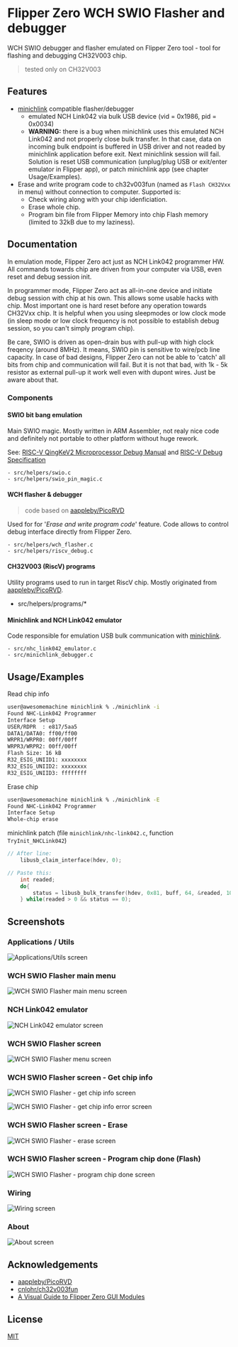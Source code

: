
# Flipper Zero WCH SWIO Flasher and debugger

WCH SWIO debugger and flasher emulated on Flipper Zero tool - tool for flashing and debugging CH32V003 chip.

> tested only on CH32V003

## Features

- [minichlink](https://github.com/cnlohr/ch32v003fun/tree/master/minichlink) compatible flasher/debugger
    - emulated NCH Link042 via bulk USB device (vid = 0x1986, pid = 0x0034)
    - **WARNING:** there is a bug when minichlink uses this emulated NCH Link042 and not properly close bulk transfer. In that case, data on incoming bulk endpoint is buffered in USB driver and not readed by minichlink application before exit. Next minichlink session will fail. Solution is reset USB communication (unplug/plug USB or exit/enter emulator in Flipper app), or patch minichlink app (see chapter Usage/Examples).
- Erase and write program code to ch32v003fun (named as `Flash CH32Vxx` in menu) without connection to computer. Supported is:
    - Check wiring along with your chip idenficiation.
    - Erase whole chip.
    - Program bin file from Flipper Memory into chip Flash memory (limited to 32kB due to my laziness).

## Documentation

In emulation mode, Flipper Zero act just as NCH Link042 programmer HW. All commands towards chip are driven from your computer via USB, even reset and debug session init.

In programmer mode, Flipper Zero act as all-in-one device and initiate debug session with chip at his own. This allows some usable hacks with chip. Most important one is hard reset before any operation towards CH32Vxx chip. It is helpful when you using sleepmodes or low clock mode (in sleep mode or low clock frequency is not possible to establish debug session, so you can't simply program chip).

Be care, SWIO is driven as open-drain bus with pull-up with high clock freqency (around 8MHz). It means, SWIO pin is sensitive to wire/pcb line capacity. In case of bad designs, Flipper Zero can not be able to 'catch' all bits from chip and communication will fail. But it is not that bad, with 1k - 5k resistor as external pull-up it work well even with dupont wires. Just be aware about that.

### Components

#### SWIO bit bang emulation

Main SWIO magic. Mostly written in ARM Assembler, not realy nice code and definitely not portable to other platform without huge rework.

See: [RISC-V QingKeV2 Microprocessor Debug Manual](https://github.com/openwch/ch32v003/blob/main/RISC-V%20QingKeV2%20Microprocessor%20Debug%20Manual.pdf) and
[RISC-V Debug Specification](https://github.com/riscv/riscv-debug-spec/blob/master/riscv-debug-stable.pdf)

    - src/helpers/swio.c
    - src/helpers/swio_pin_magic.c

#### WCH flasher & debugger

> code based on [aappleby/PicoRVD](https://github.com/aappleby/PicoRVD)

Used for for '*Erase and write program code*' feature. Code allows to control debug interface directly from Flipper Zero.

    - src/helpers/wch_flasher.c
    - src/helpers/riscv_debug.c

#### CH32V003 (RiscV) programs

Utility programs used to run in target RiscV chip. Mostly originated from [aappleby/PicoRVD](https://github.com/aappleby/PicoRVD).

- src/helpers/programs/*

#### Minichlink and NCH Link042 emulator

Code responsible for emulation USB bulk communication with [minichlink](https://github.com/cnlohr/ch32v003fun/tree/master/minichlink).

    - src/nhc_link042_emulator.c
    - src/minichlink_debugger.c


## Usage/Examples

Read chip info
```bash
user@awesomemachine minichlink % ./minichlink -i
Found NHC-Link042 Programmer
Interface Setup
USER/RDPR  : e817/5aa5
DATA1/DATA0: ff00/ff00
WRPR1/WRPR0: 00ff/00ff
WRPR3/WRPR2: 00ff/00ff
Flash Size: 16 kB
R32_ESIG_UNIID1: xxxxxxxx
R32_ESIG_UNIID2: xxxxxxxx
R32_ESIG_UNIID3: ffffffff
```

Erase chip
```bash
user@awesomemachine minichlink % ./minichlink -E
Found NHC-Link042 Programmer
Interface Setup
Whole-chip erase
```

minichlink patch (file `minichlink/nhc-link042.c`, function `TryInit_NHCLink042`)
```c
// After line:
    libusb_claim_interface(hdev, 0);

// Paste this:
    int readed;
    do{
        status = libusb_bulk_transfer(hdev, 0x81, buff, 64, &readed, 10);
    } while(readed > 0 && status == 0);

```
## Screenshots

### Applications / Utils

![Applications/Utils screen](./screenshots/wchf_app_utils.png)

### WCH SWIO Flasher main menu

![WCH SWIO Flasher main menu screen](./screenshots/wchf_main.png)

### NCH Link042 emulator

![NCH Link042 emulator screen](./screenshots/wchf_debug.png)

### WCH SWIO Flasher screen 

![WCH SWIO Flasher menu screen](./screenshots/wchf_flash.png)

### WCH SWIO Flasher screen - Get chip info

![WCH SWIO Flasher - get chip info screen](./screenshots/wchf_get_chip_info.png)

![WCH SWIO Flasher - get chip info error screen](./screenshots/wchf_get_chip_info_err.png)

### WCH SWIO Flasher screen - Erase

![WCH SWIO Flasher - erase screen](./screenshots/wchf_chip_erased.png)

### WCH SWIO Flasher screen - Program chip done (Flash)

![WCH SWIO Flasher - program chip done screen](./screenshots/wchf_flash_program_done.png)

### Wiring

![Wiring screen](./screenshots/wchf_wiring.png)

### About

![About screen](./screenshots/wchf_about.png)

## Acknowledgements

 - [aappleby/PicoRVD](https://github.com/aappleby/PicoRVD)
 - [cnlohr/ch32v003fun](https://github.com/cnlohr/ch32v003fun)
 - [A Visual Guide to Flipper Zero GUI Modules](https://brodan.biz/blog/a-visual-guide-to-flipper-zero-gui-components/)


## License

[MIT](https://choosealicense.com/licenses/mit/)

